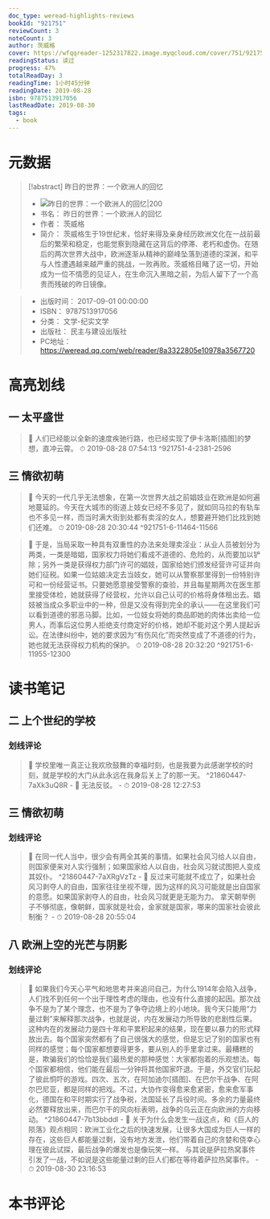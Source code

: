 ```yaml
---
doc_type: weread-highlights-reviews
bookId: "921751"
reviewCount: 3
noteCount: 3
author: 茨威格
cover: https://wfqqreader-1252317822.image.myqcloud.com/cover/751/921751/t7_921751.jpg
readingStatus: 读过
progress: 47%
totalReadDay: 3
readingTime: 1小时45分钟
readingDate: 2019-08-28
isbn: 9787513917056
lastReadDate: 2019-08-30
tags:
  - book
---
```

# 元数据
> [!abstract] 昨日的世界：一个欧洲人的回忆
> - ![ 昨日的世界：一个欧洲人的回忆|200](https://wfqqreader-1252317822.image.myqcloud.com/cover/751/921751/t7_921751.jpg)
> - 书名： 昨日的世界：一个欧洲人的回忆
> - 作者： 茨威格
> - 简介： 茨威格生于19世纪末，恰好来得及亲身经历欧洲文化在一战前最后的繁荣和稳定，也能觉察到隐藏在这背后的停滞、老朽和虚伪。在随后的两次世界大战中，欧洲逐渐从精神的巅峰坠落到道德的深渊，和平与人性遭遇越来越严重的挑战，一败再败。茨威格目睹了这一切，开始成为一位不情愿的见证人，在生命沉入黑暗之前，为后人留下了一个高贵而残破的昨日镜像。

> - 出版时间： 2017-09-01 00:00:00
> - ISBN： 9787513917056
> - 分类： 文学-纪实文学
> - 出版社： 民主与建设出版社
> - PC地址：https://weread.qq.com/web/reader/8a3322805e10978a3567720

# 高亮划线

## 一 太平盛世

> 📌 人们已经能以全新的速度疾驰行路，也已经实现了伊卡洛斯[插图]的梦想，直冲云霄。 
> ⏱ 2019-08-28 07:54:13 ^921751-4-2381-2596

## 三 情欲初萌

> 📌 今天的一代几乎无法想象，在第一次世界大战之前娼妓业在欧洲是如何遍地蔓延的。今天在大城市的街道上妓女已经不多见了，就如同马拉的有轨车也不多见一样，而当时满大街到处都有卖淫的女人，想要避开她们比找到她们还难。 
> ⏱ 2019-08-28 20:30:44 ^921751-6-11464-11566

> 📌 于是，当局采取一种具有双重性的办法来处理卖淫业：从业人员被划分为两类，一类是暗娼，国家权力将她们看成不道德的、危险的，从而要加以铲除；另外一类是获得权力部门许可的娼妓，国家给她们颁发经营许可证并向她们征税。如果一位姑娘决定去当妓女，她可以从警察那里得到一份特别许可和一份经营证书。只要她愿意接受警察的查验，并且每星期两次在医生那里接受体检，她就获得了经营权，允许以自己认可的价格将身体租出去。娼妓被当成众多职业中的一种，但是又没有得到完全的承认——在这里我们可以看到道德的邪恶马脚。比如，一位妓女将她的商品即她的肉体出卖给一位男人，而事后这位男人拒绝支付商定好的价格，她却不能对这个男人提起诉讼。在法律纠纷中，她的要求因为“有伤风化”而突然变成了不道德的行为，她也就无法获得权力机构的保护。 
> ⏱ 2019-08-28 20:32:20 ^921751-6-11955-12300

# 读书笔记

## 二 上个世纪的学校

### 划线评论
> 📌 学校里唯一真正让我欢欣鼓舞的幸福时刻，也是我要为此感谢学校的时刻，就是学校的大门从此永远在我身后关上了的那一天。  ^21860447-7aXk3uQ8R
    - 💭 无法反驳。
    - ⏱ 2019-08-28 12:27:53
   
## 三 情欲初萌

### 划线评论
> 📌 在同一代人当中，很少会有两全其美的事情。如果社会风习给人以自由，则国家便来对人实行强制；如果国家给人以自由，社会风习就试图把人变成其奴仆。  ^21860447-7aXRgVzTz
    - 💭 反过来可能就不成立了，如果社会风习剥夺人的自由，国家往往坐视不理，因为这样的风习可能就是出自国家的意愿。如果国家剥夺人的自由，社会风习就更是无能为力。
拿天朝举例子不够彻底，像朝鲜，国家就是社会，金家就是国家，哪来的国家社会彼此制衡？
    - ⏱ 2019-08-28 20:55:04
   
## 八 欧洲上空的光芒与阴影

### 划线评论
> 📌 如果我们今天心平气和地思考并来追问自己，为什么1914年会陷入战争，人们找不到任何一个出于理性考虑的理由，也没有什么直接的起因。那次战争不是为了某个理念，也不是为了争夺边境上的小地块。我今天只能用“力量过剩”来解释那次战争，也就是说，内在发展动力所导致的悲剧性后果。这种内在的发展动力是四十年和平累积起来的结果，现在要以暴力的形式释放出去。每个国家突然都有了自己很强大的感觉，但是忘记了别的国家也有同样的感觉；每个国家都想要得更多，要从别人的手里拿过来。最糟糕的是，欺骗我们的恰恰是我们最热爱的那种感觉：大家都抱着的乐观想法。每个国家都相信，他们能在最后一分钟将其他国家吓退。于是，外交官们玩起了彼此恫吓的游戏。四次、五次，在阿加迪尔[插图]、在巴尔干战争、在阿尔巴尼亚，都是同样的把戏。不过，大协作变得愈来愈紧密，愈来愈军事化，德国在和平时期实行了战争税，法国延长了兵役时间。多余的力量最终必然要释放出来，而巴尔干的风向标表明，战争的乌云正在向欧洲的方向移动。  ^21860447-7b13bbddl
    - 💭 关于为什么会发生一战这点，和《巨人的陨落》观点相同：欧洲工业化之后的快速发展，让很多大国成为巨人一样的存在，这些巨人都能量过剩，没有地方发泄，他们带着自己的贪婪和侥幸心理在彼此试探，最后战争的爆发也是像玩笑一样。
与其说是萨拉热窝事件引发了一战，不如说是这些能量过剩的巨人们都在等待着萨拉热窝事件。
    - ⏱ 2019-08-30 23:16:53
   
# 本书评论

